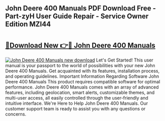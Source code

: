 ## John Deere 400 Manuals PDF Download Free - Part-zyH User Guide Repair - Service Owner Edition MZI44

# <h2><a href="http://bc27470.oget.top/?id=John+Deere+400+Manuals">🔗Download New 👉🔴 John Deere 400 Manuals</a></h2>

[![John Deere 400 Manuals new download](https://i.imgur.com/5g1atiW.png)](http://bc27470.oget.top/?id=John+Deere+400+Manuals)
Let's Get Started! This user manual is your passport to the world of possibilities with your new John Deere 400 Manuals. Get acquainted with its features, installation process, and operating guidelines. Important Information Regarding Software John Deere 400 Manuals This product requires compatible software for optimal performance. John Deere 400 Manuals comes with an array of advanced features, including geolocation, smart alerts, customizable themes, and multi-user access, all easily controlled through the user-friendly and intuitive interface. We're Here to Help John Deere 400 Manuals. Our customer support team is ready to assist you with any questions or concerns.
